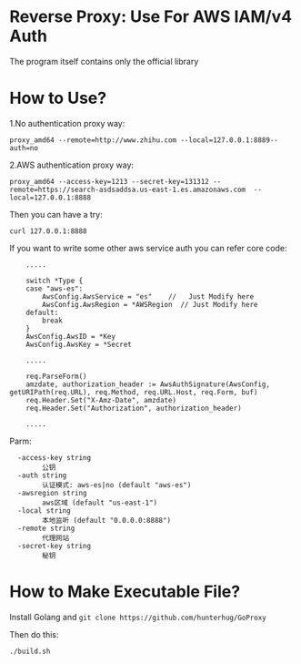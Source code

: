 # Reverse Proxy: Use For AWS IAM/v4 Auth

The program itself contains only the official library

# How to Use?

1.No authentication proxy way:

```
proxy_amd64 --remote=http://www.zhihu.com --local=127.0.0.1:8889--auth=no
```

2.AWS authentication proxy way:

```
proxy_amd64 --access-key=1213 --secret-key=131312 --remote=https://search-asdsaddsa.us-east-1.es.amazonaws.com  --local=127.0.0.1:8888
```

Then you can have a try:

```
curl 127.0.0.1:8888
```

If you want to write some other aws service auth you can refer core code:

```
	.....

	switch *Type {
	case "aws-es":
		AwsConfig.AwsService = "es"    //   Just Modify here
		AwsConfig.AwsRegion = *AWSRegion  // Just Modify here
	default:
		break
	}
	AwsConfig.AwsID = *Key
	AwsConfig.AwsKey = *Secret
	
	.....

	req.ParseForm()
	amzdate, authorization_header := AwsAuthSignature(AwsConfig, getURIPath(req.URL), req.Method, req.URL.Host, req.Form, buf)
	req.Header.Set("X-Amz-Date", amzdate)
	req.Header.Set("Authorization", authorization_header)
	
	.....

```

Parm:

```
  -access-key string
        公钥
  -auth string
        认证模式: aws-es|no (default "aws-es")
  -awsregion string
        aws区域 (default "us-east-1")
  -local string
        本地监听 (default "0.0.0.0:8888")
  -remote string
        代理网站
  -secret-key string
        秘钥
```

# How to Make Executable File?

Install Golang and `git clone https://github.com/hunterhug/GoProxy`

Then do this:

```
./build.sh
```
